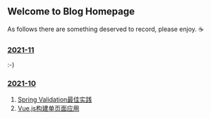 ## Welcome to Blog Homepage

As follows there are something deserved to record, please enjoy. ☕️

### [2021-11](./2021-11/index.md)

:-)

### [2021-10](./2021-10/index.md)

1. [Spring Validation最佳实践](https://segmentfault.com/a/1190000023471742)
2. [Vue.js构建单页面应用](https://www.jianshu.com/p/3fd8f088e824)
